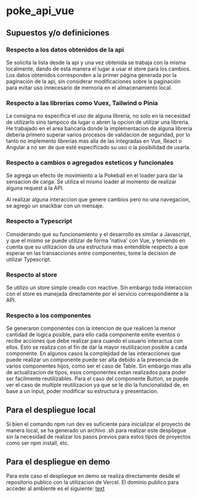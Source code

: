 # poke_api_vue

## Supuestos y/o definiciones

### Respecto a los datos obtenidos de la api

Se solicita la lista desde la api y una vez obtenida se trabaja con la misma localmente, dando de esta manera el lugar a usar el store para los cambios.
Los datos obtenidos corresponden a la primer página generada por la paginación de la api, sin considerar modificaciones sobre la paginación para evitar uso innecesario de memoria en el almacenamiento local.

### Respecto a las librerias como Vuex, Tailwind o Pinia

La consigna no especifica el uso de alguna libreria, no solo en la necesidad de utilizarlo sino tampoco da lugar o abren la opcion de utilizar una libreria.
He trabajado en el area bancaria donde la implementacion de alguna libreria deberia primero superar varios procesos de validacion de seguridad, por lo tanto no implemento librerias mas alla de las integradas en Vue, React o Angular a no ser de que esté especificado su uso o la posibilidad de usarla.

### Respecto a cambios o agregados esteticos y funcionales

Se agrega un efecto de movimiento a la Pokeball en el loader para dar la sensacion de carga.
Se utiliza el mismo loader al momento de realizar alguna request a la API.

Al realizar alguna interaccion que genere cambios pero no una navegacion, se agrego un snackbar con un mensaje.

### Respecto a Typescript

Considerando que su funcionamiento y el desarrollo es similar a Javascript, y que el mismo se puede utilizar de forma 'nativa' con Vue, y teniendo en cuenta que su utilizacion da una estructura mas entendible respecto a que esperar en las transacciones entre componentes, tome la decision de utilizar Typescript.

### Respecto al store

Se utilizo un store simple creado con reactive.
Sin embargo toda interaccion con el store es manejada directamente por el servicio correspondiente a la API.

### Respecto a los componentes

Se generaron componentes con la intencion de que realicen la menor cantidad de logica posible, para ello cada componente emite eventos o recibe acciones que debe realizar para cuando el usuario interactua con ellos.
Esto se realiza con el fin de dar la mayor reutilizacion posible a cada componente.
En algunos casos la complejidad de las interacciones que puede realizar un componente puede ser alta debido a la presencia de varios componentes hijos, como ser el caso de Table. Sin embargo mas alla de actualizacion de tipos, esos componentes estan realizados para poder ser facilmente reutilizables.
Para el caso del componente Button, se puede ver el caso de multiple reutilizacion ya que se le dio la funcionalidad de, en base a un input, poder modificar su estructura y presentacion.

## Para el despliegue local

Si bien el comando npm run dev es suficiente para inicializar el proyecto de manera local, se ha generado un archivo .sh para realizar este despliegue sin la necesidad de realizar los pasos previos para estos tipos de proyectos como ser npm install, etc.

## Para el despliegue en demo

Para este caso el despliegue en demo se realiza directamente desde el repositorio publico con la utilizacion de Vercel. El dominio publico para acceder al ambiente es el siguiente: [text](https://poke-api-vue-eta.vercel.app/)

